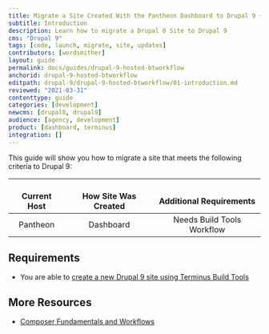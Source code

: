 ```yaml
---
title: Migrate a Site Created With the Pantheon Dashboard to Drupal 9 + Build Tools
subtitle: Introduction
description: Learn how to migrate a Drupal 8 Site to Drupal 9
cms: "Drupal 9"
tags: [code, launch, migrate, site, updates]
contributors: [wordsmither]
layout: guide
permalink: docs/guides/drupal-9-hosted-btworkflow
anchorid: drupal-9-hosted-btworkflow
editpath: drupal-9/drupal-9-hosted-btworkflow/01-introduction.md
reviewed: "2021-03-31"
contenttype: guide
categories: [development]
newcms: [drupal8, drupal9]
audience: [agency, development]
product: [dashboard, terminus]
integration: []
---
```


This guide will show you how to migrate a site that meets the following criteria to Drupal 9:

| <i class="fa fa-cloud"></i><br/> Current Host | <i class="fa fa-wrench"></i><br/> How Site Was Created <Popover title="Site Creation" content="What is the method you used to create the site?" /> | <i class="fa fa-exclamation-circle"></i><br/> Additional Requirements <Popover title="Additional Requirements" content="Any other features that must be in place, or that are desired." /> |
|:---------------------------------------------:|:--------------------------------------------------------------------------------------------------------------------------------------------------:|:------------------------------------------------------------------------------------------------------------------------------------------------------------------------------------------------------:|
|                   Pantheon                    |                                                                     Dashboard                                                                      |                                                                                       Needs Build Tools Workflow                                                                                       |

<Partial file="drupal-9/see-landing.md" />

<Partial file="drupal-9/commit-history.md" />

## Requirements

<Partial file="drupal-9/upgrade-site-requirements-from-drupal-recommended.md" />

- You are able to [create a new Drupal 9 site using Terminus Build Tools](/guides/build-tools/create-project/#create-a-build-tools-project)

## More Resources

- [Composer Fundamentals and Workflows](/guides/composer)
